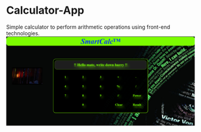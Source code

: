 # Calculator-App
Simple calculator to perform arithmetic operations using front-end technologies.
![App Image](Calculator/calc.png)
